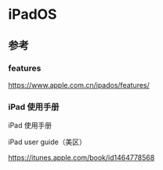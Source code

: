 # iPadOS


## 参考

### features

https://www.apple.com.cn/ipados/features/

### iPad 使用手册

iPad 使用手册



iPad user guide（美区）

https://itunes.apple.com/book/id1464778568

